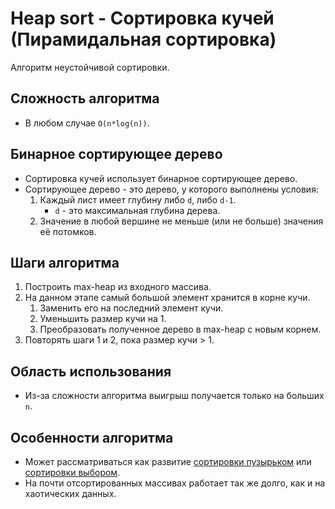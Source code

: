 # Heap sort - Сортировка кучей (Пирамидальная сортировка)

Алгоритм неустойчивой сортировки.

## Сложность алгоритма

- В любом случае `O(n*log(n))`.

## Бинарное сортирующее дерево

- Сортировка кучей использует бинарное сортирующее дерево.
- Сортирующее дерево - это дерево, у которого выполнены условия:
  1. Каждый лист имеет глубину либо `d`, либо `d-1`.
      - `d` - это максимальная глубина дерева.
  2. Значение в любой вершине не меньше (или не больше) значения её потомков.

## Шаги алгоритма

1. Построить max-heap из входного массива.
2. На данном этапе самый большой элемент хранится в корне кучи.
   1. Заменить его на последний элемент кучи.
   2. Уменьшить размер кучи на 1.
   3. Преобразовать полученное дерево в max-heap с новым корнем.
3. Повторять шаги 1 и 2, пока размер кучи > 1.

## Область использования

- Из-за сложности алгоритма выигрыш получается только на больших `n`.

## Особенности алгоритма

- Может рассматриваться как развитие [сортировки пузырьком](../BubbleSort/BubbleSort.md) или [сортировки выбором](../SelectionSort/SelectionSort.md).
- На почти отсортированных массивах работает так же долго, как и на хаотических данных.
